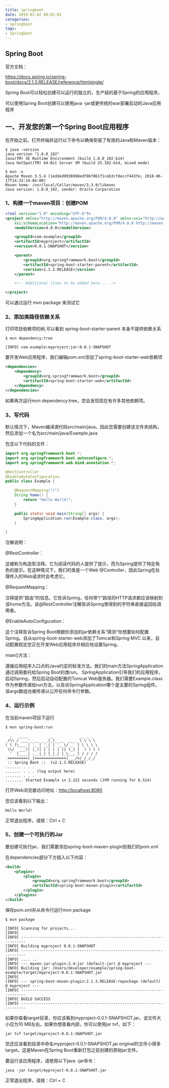```yaml
---
title: springboot
date: 2019-01-02 00:01:01
categories:
- springboot
tags:
- springboot
---
```


## Spring Boot

官方文档：

<https://docs.spring.io/spring-boot/docs/2.1.3.RELEASE/reference/htmlsingle/>

Spring Boot可以轻松创建可以运行的独立的，生产级的基于Spring的应用程序。

可以使用Spring Boot创建可以使用java -jar或更传统的war部署启动的Java应用程序

## 一、开发您的第一个Spring Boot应用程序

在开始之前，打开终端并运行以下命令以确保安装了有效的Java和Maven版本：

```log
$ java -version
java version "1.8.0_102"
Java(TM) SE Runtime Environment (build 1.8.0_102-b14)
Java HotSpot(TM) 64-Bit Server VM (build 25.102-b14, mixed mode)
```

```log
$ mvn -v
Apache Maven 3.5.4 (1edded0938998edf8bf061f1ceb3cfdeccf443fe; 2018-06-17T14:33:14-04:00)
Maven home: /usr/local/Cellar/maven/3.3.9/libexec
Java version: 1.8.0_102, vendor: Oracle Corporation
```

### 1、构建一个maven项目：创建POM

```xml
<?xml version="1.0" encoding="UTF-8"?>
<project xmlns="http://maven.apache.org/POM/4.0.0" xmlns:xsi="http://www.w3.org/2001/XMLSchema-instance"
    xsi:schemaLocation="http://maven.apache.org/POM/4.0.0 http://maven.apache.org/xsd/maven-4.0.0.xsd">
    <modelVersion>4.0.0</modelVersion>

    <groupId>com.example</groupId>
    <artifactId>myproject</artifactId>
    <version>0.0.1-SNAPSHOT</version>

    <parent>
        <groupId>org.springframework.boot</groupId>
        <artifactId>spring-boot-starter-parent</artifactId>
        <version>2.1.3.RELEASE</version>
    </parent>

    <!-- Additional lines to be added here... -->

</project>
```

可以通过运行 mvn package 来测试它

### 2、添加类路径依赖关系

打印项目依赖项的树,可以看到 spring-boot-starter-parent 本身不提供依赖关系

```log
$ mvn dependency:tree

[INFO] com.example:myproject:jar:0.0.1-SNAPSHOT
```

要开发Web应用程序，我们编辑pom.xml添加了spring-boot-starter-web依赖项

```xml
<dependencies>
    <dependency>
        <groupId>org.springframework.boot</groupId>
        <artifactId>spring-boot-starter-web</artifactId>
    </dependency>
</dependencies>
```

如果再次运行mvn dependency:tree，您会发现现在有许多其他依赖项。

### 3、写代码

默认情况下，Maven编译源代码src/main/java，因此您需要创建该文件夹结构，然后添加一个名为src/main/java/Example.java

包含以下代码的文件：

```java
import org.springframework.boot.*;
import org.springframework.boot.autoconfigure.*;
import org.springframework.web.bind.annotation.*;

@RestController
@EnableAutoConfiguration
public class Example {

    @RequestMapping("/")
    String home() {
        return "Hello World!";
    }

    public static void main(String[] args) {
        SpringApplication.run(Example.class, args);
    }

}
```

注解说明：

@RestController：

这被称为构造型注释。它为阅读代码的人提供了提示，而为Spring提供了特定角色的提示。在这种情况下，我们的类是一个Web @Controller，因此Spring在处理传入的Web请求时会考虑它。

@RequestMapping：

注释提供“路由”的信息。它告诉Spring，任何带“/”路径的HTTP请求都应该映射到该home方法。该@RestController注解告诉Spring使得到的字符串直接返回给调用者。

@EnableAutoConfiguration：

这个注释告诉Spring Boot根据你添加的jar依赖关系“猜测”你想要如何配置Spring。自从spring-boot-starter-web添加了Tomcat和Spring MVC 以来，自动配置假定您正在开发Web应用程序并相应地设置Spring。

mian()方法：

遵循应用程序入口点的Java约定的标准方法。我们的main方法SpringApplication通过调用委托给Spring Boot的类run。 SpringApplication引导我们的应用程序，启动Spring，然后启动自动配置的Tomcat Web服务器。我们需要Example.class作为参数传递给run方法，以告诉SpringApplication哪个是主要的Spring组件。该args数组也被传递以公开任何命令行参数。

### 4、运行示例

在当前maven项目下运行

```log
$ mvn spring-boot:run

  .   ____          _            __ _ _
 /\\ / ___'_ __ _ _(_)_ __  __ _ \ \ \ \
( ( )\___ | '_ | '_| | '_ \/ _` | \ \ \ \
 \\/  ___)| |_)| | | | | || (_| |  ) ) ) )
  '  |____| .__|_| |_|_| |_\__, | / / / /
 =========|_|==============|___/=/_/_/_/
 :: Spring Boot ::  (v2.1.3.RELEASE)
....... . . .
....... . . . (log output here)
....... . . .
........ Started Example in 2.222 seconds (JVM running for 6.514)
```

打开Web浏览器访问地址：<http://localhost:8080>

您应该看到以下输出：

```log
Hello World!
```

正常退出程序，请按：Ctrl + C

### 5、创建一个可执行的Jar

要创建可执行jar，我们需要添加spring-boot-maven-plugin到我们的pom.xml

在dependencies部分下方插入以下内容：

```xml
<build>
    <plugins>
        <plugin>
            <groupId>org.springframework.boot</groupId>
            <artifactId>spring-boot-maven-plugin</artifactId>
        </plugin>
    </plugins>
</build>
```

保存pom.xml并从命令行运行mvn package

```log
$ mvn package

[INFO] Scanning for projects...
[INFO]
[INFO] ------------------------------------------------------------------------
[INFO] Building myproject 0.0.1-SNAPSHOT
[INFO] ------------------------------------------------------------------------
[INFO] .... ..
[INFO] --- maven-jar-plugin:2.4:jar (default-jar) @ myproject ---
[INFO] Building jar: /Users/developer/example/spring-boot-example/target/myproject-0.0.1-SNAPSHOT.jar
[INFO]
[INFO] --- spring-boot-maven-plugin:2.1.3.RELEASE:repackage (default) @ myproject ---
[INFO] ------------------------------------------------------------------------
[INFO] BUILD SUCCESS
[INFO] ------------------------------------------------------------------------
```

如果你查看target目录，你应该看到myproject-0.0.1-SNAPSHOT.jar。该文件大小应为10 MB左右。如果你想查看内部，你可以使用jar tvf，如下：

```log
jar tvf target/myproject-0.0.1-SNAPSHOT.jar
```

您还应该看到目录中命名myproject-0.0.1-SNAPSHOT.jar.original的文件小得多target。这是Maven在Spring Boot重新打包之前创建的原始jar文件。

要运行该应用程序，请使用以下java -jar命令：

```log
java -jar target/myproject-0.0.1-SNAPSHOT.jar
```

正常退出程序，请按：Ctrl + C
